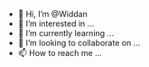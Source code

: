 - 👋 Hi, I’m @Widdan
- 👀 I’m interested in ...
- 🌱 I’m currently learning ...
- 💞️ I’m looking to collaborate on ...
- 📫 How to reach me ...

<!---
Widdan/Widdan is a ✨ special ✨ repository because its `README.md` (this file) appears on your GitHub profile.
You can click the Preview link to take a look at your changes.
--->
